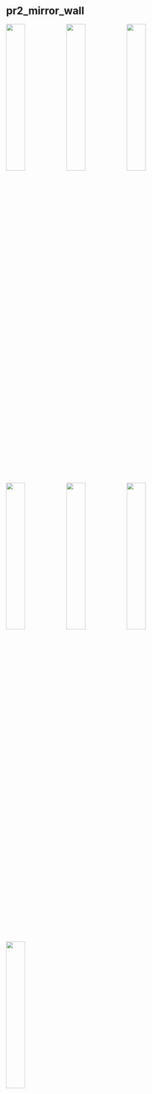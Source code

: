 # pr2_mirror_wall

<img src="https://github.com/Jaydeepsharma93/pr2_mirror_wall/assets/143181361/1caaba77-7a77-41c1-88dd-3e9266be335b" width = 32%>
<img src="https://github.com/Jaydeepsharma93/pr2_mirror_wall/assets/143181361/e1f620ee-b3ea-4c0f-bfe8-2e5fcd52be3a" width = 32%>
<img src="https://github.com/Jaydeepsharma93/pr2_mirror_wall/assets/143181361/bb157e06-d71e-49fb-8f50-433e23a36692" width = 32%>
<img src="https://github.com/Jaydeepsharma93/pr2_mirror_wall/assets/143181361/2d808cc7-e8a6-43c9-bf0a-ba555c1d22e4" width = 32%>
<img src="https://github.com/Jaydeepsharma93/pr2_mirror_wall/assets/143181361/75c4c3ad-d9de-471f-bb49-b1f9c5e591b7" width = 32%>
<img src="https://github.com/Jaydeepsharma93/pr2_mirror_wall/assets/143181361/fc77d026-7cd4-4d95-b3f2-263fdae5f239" width = 32%>
<img src="https://github.com/Jaydeepsharma93/pr2_mirror_wall/assets/143181361/2f9aa998-0d9a-43ee-9d08-a7559d86ecfe" width = 32%>

